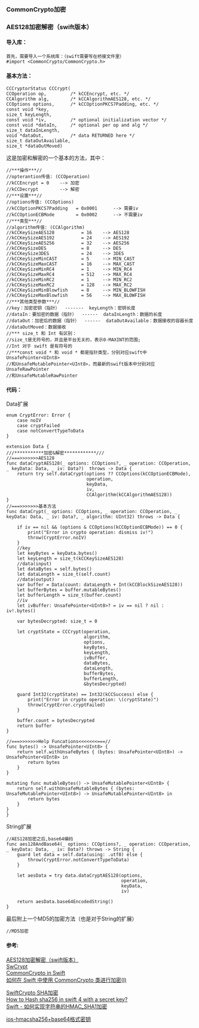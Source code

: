### CommonCrypto加密
### AES128加密解密（swift版本）

#### 导入库：
```
首先，需要导入一个系统库：（swift需要写在桥接文件里）
#import <CommonCrypto/CommonCrypto.h>
```
#### 基本方法：
```
CCCryptorStatus CCCrypt(
CCOperation op,         /* kCCEncrypt, etc. */
CCAlgorithm alg,        /* kCCAlgorithmAES128, etc. */
CCOptions options,      /* kCCOptionPKCS7Padding, etc. */
const void *key,
size_t keyLength,
const void *iv,         /* optional initialization vector */
const void *dataIn,     /* optional per op and alg */
size_t dataInLength,
void *dataOut,          /* data RETURNED here */
size_t dataOutAvailable,
size_t *dataOutMoved)
```
这是加密和解密的一个基本的方法，其中：

```
//***操作***//
//opterantion传值: (CCOperation)
//kCCEncrypt = 0    --> 加密
//kCCDecrypt        --> 解密
//***设置***//
//options传值: (CCOptions)
//kCCOptionPKCS7Padding   = 0x0001      --> 需要iv
//kCCOptionECBMode        = 0x0002      --> 不需要iv
//***类型***//
//algorithm传值: (CCAlgorithm)
//kCCKeySizeAES128          = 16    --> AES128
//kCCKeySizeAES192          = 24    --> AES192
//kCCKeySizeAES256          = 32    --> AES256
//kCCKeySizeDES             = 8     --> DES
//kCCKeySize3DES            = 24    --> 3DES
//kCCKeySizeMinCAST         = 5     --> MIN_CAST
//kCCKeySizeMaxCAST         = 16    --> MAX_CAST
//kCCKeySizeMinRC4          = 1     --> MIN_RC4
//kCCKeySizeMaxRC4          = 512   --> MAX_RC4
//kCCKeySizeMinRC2          = 1     --> MIN_RC2
//kCCKeySizeMaxRC2          = 128   --> MAX_RC2
//kCCKeySizeMinBlowfish     = 8     --> MIN_BLOWFISH
//kCCKeySizeMaxBlowfish     = 56    --> MAX_BLOWFISH
//***其他类型参数***//
//key：加密密钥（指针）  -------  keyLength：密钥长度
//dataIn：要加密的数据（指针）  ------  dataInLength：数据的长度
//dataOut：加密后的数据（指针）  ------  dataOutAvailable：数据接收的容器长度
//dataOutMoved：数据接收
//*** size_t 和 Int 有区别：
//size_t是无符号的，并且是平台无关的，表示0-MAXINT的范围;
//Int 对于 swift 是有符号的
//***const void * 和 void * 都是指针类型，分别对应swift中UnsafePointer<UInt8>
//和UnsafeMutablePointer<UInt8>，而最新的swift版本中分别对应UnsafeRawPointer
//和UnsafeMutableRawPointer
```
#### 代码：
Data扩展
```
enum CryptError: Error {
    case noIV
    case cryptFailed
    case notConvertTypeToData
}

extension Data {
///***********加密&解密************///
//===>>>>>>>AES128
func dataCryptAES128(_ options: CCOptions?, _ operation: CCOperation, _ keyData: Data, _ iv: Data?)  throws -> Data {
    return try self.dataCrypt(options ?? CCOptions(kCCOptionECBMode),
                              operation,
                              keyData,
                              iv,
                              CCAlgorithm(kCCAlgorithmAES128))
}
//===>>>>>>>基本方法
func dataCrypt(_ options: CCOptions, _ operation: CCOperation, _ keyData: Data, _ iv: Data?, _ algorithm: UInt32) throws -> Data {
    
    if iv == nil && (options & CCOptions(kCCOptionECBMode)) == 0 {
        print("Error in crypto operation: dismiss iv!")
        throw(CryptError.noIV)
    }
    //key
    let keyBytes = keyData.bytes()
    let keyLength = size_t(kCCKeySizeAES128)
    //data(input)
    let dataBytes = self.bytes()
    let dataLength = size_t(self.count)
    //data(output)
    var buffer = Data(count: dataLength + Int(kCCBlockSizeAES128))
    let bufferBytes = buffer.mutableBytes()
    let bufferLength = size_t(buffer.count)
    //iv
    let ivBuffer: UnsafePointer<UInt8>? = iv == nil ? nil : iv!.bytes()

    var bytesDecrypted: size_t = 0
    
    let cryptState = CCCrypt(operation,
                             algorithm,
                             options,
                             keyBytes,
                             keyLength,
                             ivBuffer,
                             dataBytes,
                             dataLength,
                             bufferBytes,
                             bufferLength,
                             &bytesDecrypted)
    
    guard Int32(cryptState) == Int32(kCCSuccess) else {
        print("Error in crypto operation: \(cryptState)")
        throw(CryptError.cryptFailed)
    }

    buffer.count = bytesDecrypted
    return buffer
}

//===>>>>>>>Help Funcations<<<<<<<===//
func bytes() -> UnsafePointer<UInt8> {
    return self.withUnsafeBytes { (bytes: UnsafePointer<UInt8>) -> UnsafePointer<UInt8> in
        return bytes
    }
}

mutating func mutableBytes() -> UnsafeMutablePointer<UInt8> {
    return self.withUnsafeMutableBytes { (bytes: UnsafeMutablePointer<UInt8>) -> UnsafeMutablePointer<UInt8> in
        return bytes
    }
}
}
```
String扩展
```
//AES128加密之后,base64编码
func aes128AndBase64(_ options: CCOptions?, _ operation: CCOperation, _ keyData: Data, _ iv: Data?) throws -> String {
    guard let data = self.data(using: .utf8) else {
        throw(CryptError.notConvertTypeToData)
    }
    
    let aesData = try data.dataCryptAES128(options,
                                           operation,
                                           keyData,
                                           iv)
    
    return aesData.base64EncodedString()
}
```
最后附上一个MD5的加密方法（也是对于String的扩展）
```
//MD5加密

```

#### 参考:
[AES128加密解密（swift版本）](https://www.jianshu.com/p/8e94136857be)  
[SwCrypt](https://github.com/soyersoyer/SwCrypt)  
[CommonCrypto in Swift](https://github.com/DigitalLeaves/CommonCrypto-in-Swift)    
[如何在 Swift 中使用 CommonCrypto 类进行加密(I)](https://blog.csdn.net/cmbbill/article/details/48442879)  


[SwiftCrypto SHA加密](https://github.com/jernejstrasner/SwiftCrypto)   
[How to Hash sha256 in swift 4 with a secret key?](https://stackoverflow.com/questions/48406005/how-to-hash-sha256-in-swift-4-with-a-secret-key?rq=1)  
[Swift - 如何实现字符串的HMAC_SHA1加密](https://www.cnblogs.com/luoxiaofu/p/5472826.html)  

[ios-hmacsha256+base64格式密钥](https://www.jianshu.com/p/b46539280594)  